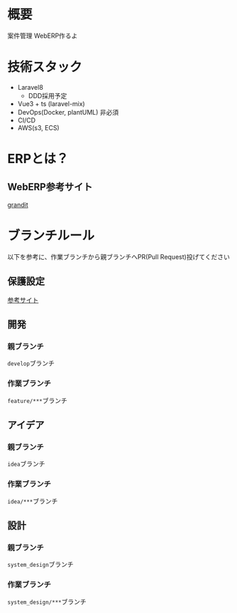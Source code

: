 # 概要
案件管理 WebERP作るよ

# 技術スタック
- Laravel8
  - DDD採用予定
- Vue3 + ts (laravel-mix)
- DevOps(Docker, plantUML) 非必須
- CI/CD
- AWS(s3, ECS)

# ERPとは？
## WebERP参考サイト
[grandit](https://www.grandit.jp)

# ブランチルール
以下を参考に、作業ブランチから親ブランチへPR(Pull Request)投げてください

## 保護設定
[参考サイト](https://qiita.com/da-sugi/items/ba3cd83e64c689795c50)

## 開発
### 親ブランチ
`develop`ブランチ
### 作業ブランチ
`feature/***`ブランチ

## アイデア
### 親ブランチ
`idea`ブランチ
### 作業ブランチ
`idea/***`ブランチ

## 設計
### 親ブランチ
`system_design`ブランチ
### 作業ブランチ
`system_design/***`ブランチ
 